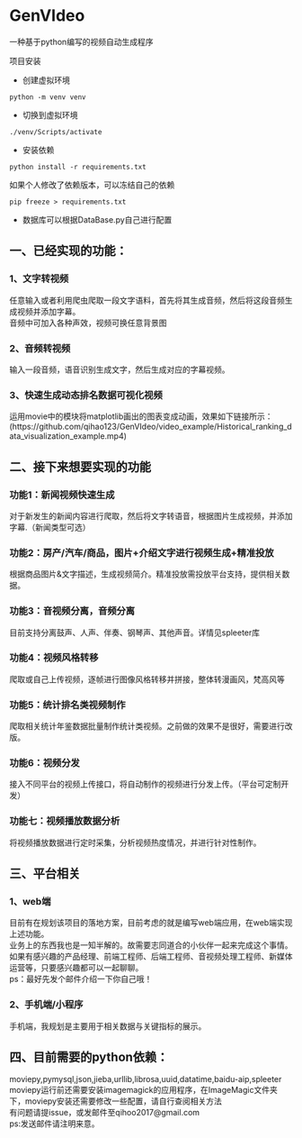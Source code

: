 # GenVIdeo
一种基于python编写的视频自动生成程序<br>

项目安装<br/>
- 创建虚拟环境
```shell
python -m venv venv
```
- 切换到虚拟环境
```shell
./venv/Scripts/activate
```
- 安装依赖
```shell
python install -r requirements.txt
```
如果个人修改了依赖版本，可以冻结自己的依赖
```shell
pip freeze > requirements.txt
```

- 数据库可以根据DataBase.py自己进行配置

<h2>一、已经实现的功能：</h2>
<h3>1、文字转视频</h3>
 任意输入或者利用爬虫爬取一段文字语料，首先将其生成音频，然后将这段音频生成视频并添加字幕。<br>
 音频中可加入各种声效，视频可换任意背景图<br>
<h3>2、音频转视频</h3>
输入一段音频，语音识别生成文字，然后生成对应的字幕视频。<br>
<h3>3、快速生成动态排名数据可视化视频</h3>
运用movie中的模块将matplotlib画出的图表变成动画，效果如下链接所示：
(https://github.com/qihao123/GenVIdeo/video_example/Historical_ranking_data_visualization_example.mp4)
<h2>二、接下来想要实现的功能</h2>
<h3>功能1：新闻视频快速生成</h3>
对于新发生的新闻内容进行爬取，然后将文字转语音，根据图片生成视频，并添加字幕.（新闻类型可选）
<h3>功能2：房产/汽车/商品，图片+介绍文字进行视频生成+精准投放</h3>
根据商品图片&文字描述，生成视频简介。精准投放需投放平台支持，提供相关数据。
<h3>功能3：音视频分离，音频分离</h3>
目前支持分离鼓声、人声、伴奏、钢琴声、其他声音。详情见spleeter库
<h3>功能4：视频风格转移</h3>
爬取或自己上传视频，逐帧进行图像风格转移并拼接，整体转漫画风，梵高风等
<h3>功能5：统计排名类视频制作</h3>
爬取相关统计年鉴数据批量制作统计类视频。之前做的效果不是很好，需要进行改版。
<h3>功能6：视频分发</h3>
接入不同平台的视频上传接口，将自动制作的视频进行分发上传。（平台可定制开发）
<h3>功能七：视频播放数据分析</h3>
将视频播放数据进行定时采集，分析视频热度情况，并进行针对性制作。
<br>
<h2>三、平台相关</h2>
<h3>1、web端</h3>
 目前有在规划该项目的落地方案，目前考虑的就是编写web端应用，在web端实现上述功能。<br>
 业务上的东西我也是一知半解的。故需要志同道合的小伙伴一起来完成这个事情。<br>
 如果有感兴趣的产品经理、前端工程师、后端工程师、音视频处理工程师、新媒体运营等，只要感兴趣都可以一起聊聊。<br>
 ps：最好先发个邮件介绍一下你自己哦！<br>
<h3>2、手机端/小程序</h3>
手机端，我规划是主要用于相关数据与关键指标的展示。
<h2>四、目前需要的python依赖：</h2>
moviepy,pymysql,json,jieba,urllib,librosa,uuid,datatime,baidu-aip,spleeter
moviepy运行前还需要安装imagemagick的应用程序，在ImageMagic文件夹下，moviepy安装还需要修改一些配置，请自行查阅相关方法<br>
有问题请提issue，或发邮件至qihoo2017@gmail.com<br>
ps:发送邮件请注明来意。<br>
<br><br>



